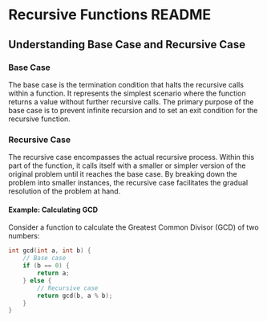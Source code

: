 # Recursive Functions README

## Understanding Base Case and Recursive Case

### Base Case

The base case is the termination condition that halts the recursive calls within a function. It represents the simplest scenario where the function returns a value without further recursive calls. The primary purpose of the base case is to prevent infinite recursion and to set an exit condition for the recursive function.

### Recursive Case

The recursive case encompasses the actual recursive process. Within this part of the function, it calls itself with a smaller or simpler version of the original problem until it reaches the base case. By breaking down the problem into smaller instances, the recursive case facilitates the gradual resolution of the problem at hand.

#### Example: Calculating GCD

Consider a function to calculate the Greatest Common Divisor (GCD) of two numbers:

```c
int gcd(int a, int b) {
    // Base case
    if (b == 0) {
        return a;
    } else {
        // Recursive case
        return gcd(b, a % b);
    }
}
